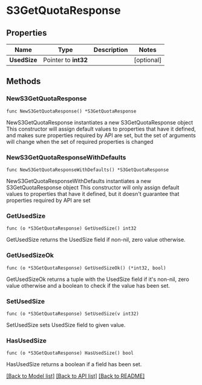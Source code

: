 # S3GetQuotaResponse

## Properties

Name | Type | Description | Notes
------------ | ------------- | ------------- | -------------
**UsedSize** | Pointer to **int32** |  | [optional] 

## Methods

### NewS3GetQuotaResponse

`func NewS3GetQuotaResponse() *S3GetQuotaResponse`

NewS3GetQuotaResponse instantiates a new S3GetQuotaResponse object
This constructor will assign default values to properties that have it defined,
and makes sure properties required by API are set, but the set of arguments
will change when the set of required properties is changed

### NewS3GetQuotaResponseWithDefaults

`func NewS3GetQuotaResponseWithDefaults() *S3GetQuotaResponse`

NewS3GetQuotaResponseWithDefaults instantiates a new S3GetQuotaResponse object
This constructor will only assign default values to properties that have it defined,
but it doesn't guarantee that properties required by API are set

### GetUsedSize

`func (o *S3GetQuotaResponse) GetUsedSize() int32`

GetUsedSize returns the UsedSize field if non-nil, zero value otherwise.

### GetUsedSizeOk

`func (o *S3GetQuotaResponse) GetUsedSizeOk() (*int32, bool)`

GetUsedSizeOk returns a tuple with the UsedSize field if it's non-nil, zero value otherwise
and a boolean to check if the value has been set.

### SetUsedSize

`func (o *S3GetQuotaResponse) SetUsedSize(v int32)`

SetUsedSize sets UsedSize field to given value.

### HasUsedSize

`func (o *S3GetQuotaResponse) HasUsedSize() bool`

HasUsedSize returns a boolean if a field has been set.


[[Back to Model list]](../README.md#documentation-for-models) [[Back to API list]](../README.md#documentation-for-api-endpoints) [[Back to README]](../README.md)


